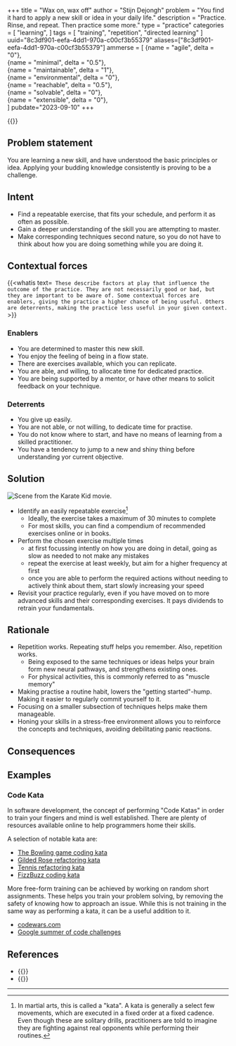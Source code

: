 +++
title = "Wax on, wax off"
author = "Stijn Dejongh"
problem = "You find it hard to apply a new skill or idea in your daily life."
description = "Practice. Rinse, and repeat. Then practice some more."
type = "practice"
categories = [
    "learning",
]
tags = [
    "training", "repetition", "directed learning"
]
uuid="8c3df901-eefa-4dd1-970a-c00cf3b55379"
aliases=["8c3df901-eefa-4dd1-970a-c00cf3b55379"]
ammerse = [ 
  {name = "agile", delta = "0"},  
  {name = "minimal", delta = "0.5"},  
  {name = "maintainable", delta = "1"},  
  {name = "environmental", delta = "0"},  
  {name = "reachable", delta = "0.5"},  
  {name = "solvable", delta = "0"},  
  {name = "extensible", delta = "0"},  
]
pubdate="2023-09-10"
+++

{{<quote text="I fear not the man who has practiced 10,000 kicks once, but I fear the man who has practiced one kick 10,000 times" author="Bruce Lee">}}

## Problem statement

You are learning a new skill, and have understood the basic principles or idea. Applying your budding knowledge consistently is proving to be a
challenge.

## Intent

* Find a repeatable exercise, that fits your schedule, and perform it as often as possible.
* Gain a deeper understanding of the skill you are attempting to master.
* Make corresponding techniques second nature, so you do not have to think about how you are doing something while you are doing it.

## Contextual forces

{{<whatis text=`
These describe factors at play that influence the outcome of the practice. They are not necessarily good or bad, but they are important to be
aware of. Some contextual forces are enablers, giving the practice a higher chance of being useful. Others are deterrents, making the practice less useful
in your given context.` >}}

### Enablers

* You are determined to master this new skill.
* You enjoy the feeling of being in a flow state.
* There are exercises available, which you can replicate.
* You are able, and willing, to allocate time for dedicated practice.
* You are being supported by a mentor, or have other means to solicit feedback on your technique.

### Deterrents

* You give up easily.
* You are not able, or not willing, to dedicate time for practise.
* You do not know where to start, and have no means of learning from a skilled practitioner.
* You have a tendency to jump to a new and shiny thing before understanding yor current objective.

## Solution

![Scene from the Karate Kid movie.](/images/practices/miyagi_wax_on.gif)

* Identify an easily repeatable exercise[^1]
    * Ideally, the exercise takes a maximum of 30 minutes to complete
    * For most skills, you can find a compendium of recommended exercises online or in books.
* Perform the chosen exercise multiple times
    * at first focussing intently on how you are doing in detail, going as slow as needed to not make any mistakes
    * repeat the exercise at least weekly, but aim for a higher frequency at first
    * once you are able to perform the required actions without needing to actively think about them, start slowly increasing your speed
* Revisit your practice regularly, even if you have moved on to more advanced skills and their corresponding exercises. It pays dividends to
  retrain your fundamentals.

## Rationale

* Repetition works. Repeating stuff helps you remember. Also, repetition works.
  * Being exposed to the same techniques or ideas helps your brain form new neural pathways, and strengthens existing ones.
  * For physical activities, this is commonly referred to as "muscle memory" 
* Making practise a routine habit, lowers the "getting started"-hump. Making it easier to regularly commit yourself to it.
* Focusing on a smaller subsection of techniques helps make them manageable.
* Honing your skills in a stress-free environment allows you to reinforce the concepts and techniques, avoiding debilitating panic reactions.

## Consequences

## Examples

### Code Kata

In software development, the concept of performing "Code Katas" in order to train your fingers and mind is well established.
There are plenty of resources available online to help programmers home their skills.

A selection of notable kata are:
* [The Bowling game coding kata](http://www.butunclebob.com/ArticleS.UncleBob.TheBowlingGameKata)
* [Gilded Rose refactoring kata](https://github.com/emilybache/GildedRose-Refactoring-Kata)
* [Tennis refactoring kata](https://github.com/emilybache/Tennis-Refactoring-Kata)
* [FizzBuzz coding kata](https://codingdojo.org/kata/FizzBuzz/)

More free-form training can be achieved by working on random short assignments. 
These helps you train your problem solving, by removing the safety of knowing how to approach an issue.
While this is not training in the same way as performing a kata, it can be a useful addition to it.

* [codewars.com](https://www.codewars.com/)
* [Google summer of code challenges](https://summerofcode.withgoogle.com/)


## References

* {{<reference author="Handelsman, M. M. PhD" 
year="2022" 
title="Consider the Role of Repetition in the Classroom...Again" 
site="Psychology Today"
link="https://www.psychologytoday.com/us/blog/the-ethical-professor/202202/let-s-consider-the-role-repetition-in-the-classroom-again" >}}
* {{<reference author="Hogan, B. P."
  year="2015"
  isbn="9781680501223"
  title="Exercises for Programmers: 57 Challenges to Develop Your Coding Skills"
  publisher="The Pragmatic Bookshelf"
  link="https://pragprog.com/titles/bhwb/exercises-for-programmers" >}}
---

[^1]: In martial arts, this is called a "kata". A kata is generally a select few movements, which are executed in a fixed order at a fixed
cadence. Even though these are solitary drills, practitioners are told to imagine they are fighting against real opponents while performing
their routines. 
